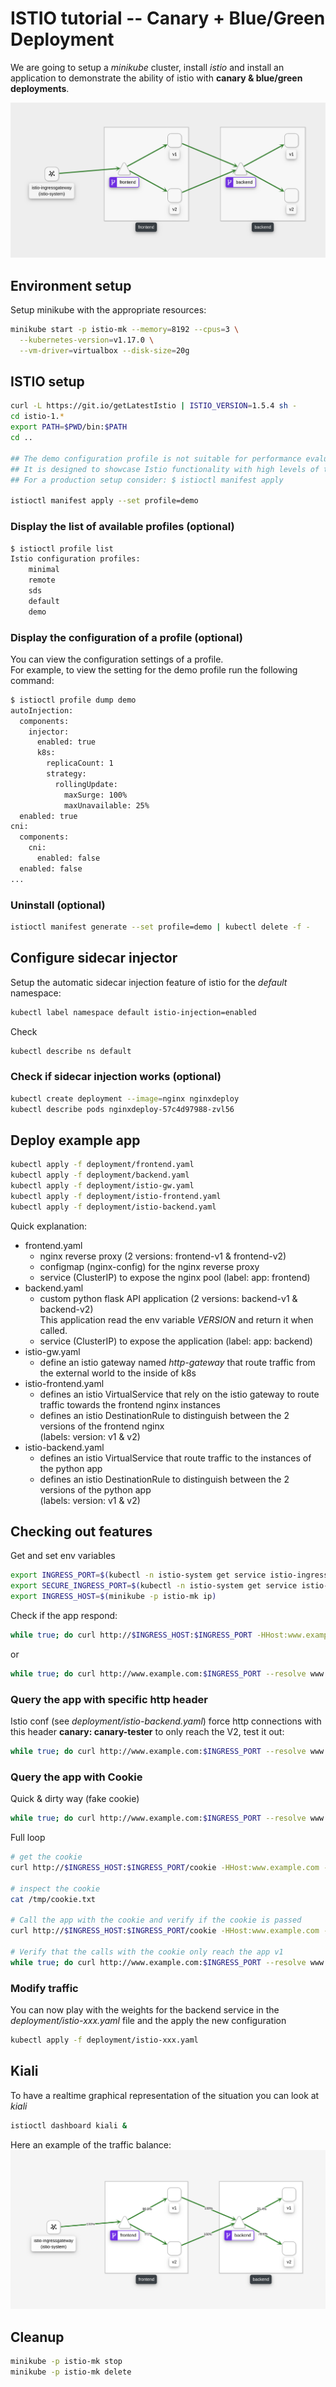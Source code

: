 # ISTIO tutorial -- Canary + Blue/Green Deployment
We are going to setup a *minikube* cluster, install *istio* and install an application to demonstrate the ability of istio with **canary & blue/green deployments**.  


![Setup schema](img/istio-app-schema.png?raw=true "Schema")


## Environment setup
Setup minikube with the appropriate resources:
```bash
minikube start -p istio-mk --memory=8192 --cpus=3 \
  --kubernetes-version=v1.17.0 \
  --vm-driver=virtualbox --disk-size=20g
```

## ISTIO setup
```bash
curl -L https://git.io/getLatestIstio | ISTIO_VERSION=1.5.4 sh -
cd istio-1.*
export PATH=$PWD/bin:$PATH
cd ..

## The demo configuration profile is not suitable for performance evaluation. 
## It is designed to showcase Istio functionality with high levels of tracing and access logging
## For a production setup consider: $ istioctl manifest apply

istioctl manifest apply --set profile=demo
```
### Display the list of available profiles (optional)
```bash
$ istioctl profile list
Istio configuration profiles:
    minimal
    remote
    sds
    default
    demo
```
### Display the configuration of a profile (optional)
You can view the configuration settings of a profile.  
For example, to view the setting for the demo profile run the following command:
```bash
$ istioctl profile dump demo
autoInjection:
  components:
    injector:
      enabled: true
      k8s:
        replicaCount: 1
        strategy:
          rollingUpdate:
            maxSurge: 100%
            maxUnavailable: 25%
  enabled: true
cni:
  components:
    cni:
      enabled: false
  enabled: false
...
```

### Uninstall (optional)
```bash
istioctl manifest generate --set profile=demo | kubectl delete -f -
```

## Configure sidecar injector 
Setup the automatic sidecar injection feature of istio for the *default* namespace:  
```bash
kubectl label namespace default istio-injection=enabled
```
Check
```bash
kubectl describe ns default
```
### Check if sidecar injection works (optional)
```bash
kubectl create deployment --image=nginx nginxdeploy
kubectl describe pods nginxdeploy-57c4d97988-zvl56
```

## Deploy example app
```bash
kubectl apply -f deployment/frontend.yaml
kubectl apply -f deployment/backend.yaml
kubectl apply -f deployment/istio-gw.yaml
kubectl apply -f deployment/istio-frontend.yaml
kubectl apply -f deployment/istio-backend.yaml
```
Quick explanation:  
* frontend.yaml
  * nginx reverse proxy (2 versions: frontend-v1 & frontend-v2)
  * configmap (nginx-config) for the nginx reverse proxy
  * service (ClusterIP) to expose the nginx pool (label: app: frontend)
* backend.yaml
  * custom python flask API application (2 versions: backend-v1 & backend-v2)  
    This application read the env variable *VERSION* and return it when called.
  * service (ClusterIP) to expose the application (label: app: backend)
* istio-gw.yaml
  * define an istio gateway named *http-gateway* that route traffic from the external world to the inside of k8s
* istio-frontend.yaml
  * defines an istio VirtualService that rely on the istio gateway to route traffic towards the frontend nginx instances
  * defines an istio DestinationRule to distinguish between the 2 versions of the frontend nginx  
    (labels: version: v1 & v2)
* istio-backend.yaml
  * defines an istio VirtualService that route traffic to the instances of the python app
  * defines an istio DestinationRule to distinguish between the 2 versions of the python app  
    (labels: version: v1 & v2)
## Checking out features
Get and set env variables
```bash
export INGRESS_PORT=$(kubectl -n istio-system get service istio-ingressgateway -o jsonpath='{.spec.ports[?(@.name=="http2")].nodePort}')
export SECURE_INGRESS_PORT=$(kubectl -n istio-system get service istio-ingressgateway -o jsonpath='{.spec.ports[?(@.name=="https")].nodePort}')
export INGRESS_HOST=$(minikube -p istio-mk ip)
```
Check if the app respond:
```bash
while true; do curl http://$INGRESS_HOST:$INGRESS_PORT -HHost:www.example.com; sleep .2;done
```
or
```bash
while true; do curl http://www.example.com:$INGRESS_PORT --resolve www.example.com:$INGRESS_PORT:$INGRESS_HOST -HHost:www.example.com; sleep .2;done
```
### Query the app with specific http header
Istio conf (see *deployment/istio-backend.yaml*) force http connections with this header **canary: canary-tester** to only reach the V2, test it out:
```bash
while true; do curl http://www.example.com:$INGRESS_PORT --resolve www.example.com:$INGRESS_PORT:$INGRESS_HOST -HHost:www.example.com -H "canary: canary-tester"; sleep .2;done
```

### Query the app with Cookie
Quick & dirty way (fake cookie)
```bash
while true; do curl http://www.example.com:$INGRESS_PORT --resolve www.example.com:$INGRESS_PORT:$INGRESS_HOST -HHost:www.example.com -H"Cookie:canary=betatester"; sleep .2;done
```

Full loop
```bash
# get the cookie
curl http://$INGRESS_HOST:$INGRESS_PORT/cookie -HHost:www.example.com --cookie-jar /tmp/cookie.txt

# inspect the cookie
cat /tmp/cookie.txt

# Call the app with the cookie and verify if the cookie is passed 
curl http://$INGRESS_HOST:$INGRESS_PORT/cookie -HHost:www.example.com --cookie /tmp/cookie.txt

# Verify that the calls with the cookie only reach the app v1
while true; do curl http://www.example.com:$INGRESS_PORT --resolve www.example.com:$INGRESS_PORT:$INGRESS_HOST -HHost:www.example.com --cookie /tmp/cookie.txt; sleep .2;done
```

### Modify traffic
You can now play with the weights for the backend service in the *deployment/istio-xxx.yaml* file and the apply the new configuration
```bash
kubectl apply -f deployment/istio-xxx.yaml
```

## Kiali
To have a realtime graphical representation of the situation you can look at *kiali*
```bash
istioctl dashboard kiali &
```
Here an example of the traffic balance:
![Kiali View](img/istio-traffic-shaping.png?raw=true "Kiali View")

## Cleanup 
```bash
minikube -p istio-mk stop
minikube -p istio-mk delete
```

